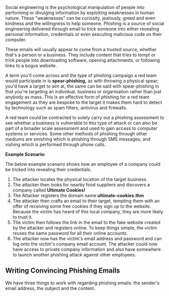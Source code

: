 Social engineering is the psychological manipulation of people into performing or divulging information by exploiting weaknesses in human nature. These "weaknesses" can be curiosity, jealously, greed and even kindness and the willingness to help someone. Phishing is a source of social engineering delivered through email to trick someone into either revealing personal information, credentials or even executing malicious code on their computer.

These emails will usually appear to come from a trusted source, whether that's a person or a business. They include content that tries to tempt or trick people into downloading software, opening attachments, or following links to a bogus website.

A term you'll come across and the type of phishing campaign a red team would participate in is **spear-phishing,** as with throwing a physical spear; you'd have a target to aim at, the same can be said with spear-phishing in that you're targeting an individual, business or organisation rather than just anybody as mass. This is an effective form of phishing for a red team engagement as they are bespoke to the target it makes them hard to detect by technology such as spam filters, antivirus and firewalls.

A red team could be contracted to solely carry out a phishing assessment to see whether a business is vulnerable to this type of attack or can also be part of a broader scale assessment and used to gain access to computer systems or services. Some other methods of phishing through other mediums are smishing which is phishing through SMS messages, and vishing which is performed through phone calls.


**Example Scenario:**  

The below example scenario shows how an employee of a company could be tricked into revealing their credentials.
1) The attacker locates the physical location of the target business.
2) The attacker then looks for nearby food suppliers and discovers a company called **Ultimate Cookies!**  
3) The Attacker registers the domain name **ultimate-cookies.thm**
4) The attacker then crafts an email to their target, tempting them with an offer of receiving some free cookies if they sign up to the website. Because the victim has heard of this local company, they are more likely to trust it.
5) The victim then follows the link in the email to the fake website created by the attacker and registers online. To keep things simple, the victim reuses the same password for all their online accounts.
6) The attacker now has the victim's email address and password and can log onto the victim's company email account. The attacker could now have access to private company information and also have somewhere to launch another phishing attack against other employees.

## **Writing Convincing Phishing Emails**
We have three things to work with regarding phishing emails: the sender's email address, the subject and the content.
